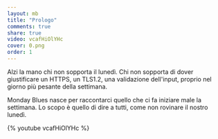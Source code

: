```yaml
---
layout: mb
title: "Prologo"
comments: true
share: true
video: vcafHiOlYHc
cover: 0.png
order: 1
---
```

Alzi la mano chi non sopporta il lunedì. Chi non sopporta di dover giustificare
un HTTPS, un TLS1.2, una validazione dell'input, proprio nel giorno più pesante
della settimana.

Monday Blues nasce per raccontarci quello che ci fa iniziare male la settimana.
Lo scopo è quello di dire a tutti, come non rovinare il nostro lunedì.

{% youtube vcafHiOlYHc %}
